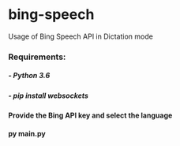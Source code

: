 # bing-speech
Usage of Bing Speech API in Dictation mode
### Requirements:
##### - Python 3.6
##### - pip install websockets
#### Provide the Bing API key and select the language 
#### py main.py

